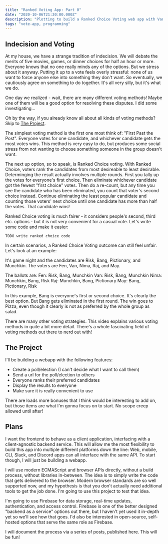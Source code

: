 ```yaml
---
title: "Ranked Voting App: Part 0"
date: "2020-10-06T21:30:00.000Z"
description: "Plotting to build a Ranked Choice Voting web app with VanillaJS and Firebase"
tags: "vote-app, programming"
---
```


## Indecision and Voting

At my house, we have a strange tradition of indecision.
We will debate the merits of five movies, games, or dinner choices for half an hour or more.
Everyone knows that no one really minds any of the options. But we stress about it anyway.
Putting it up to a vote feels overly stressful: none of us want to force anyone else into something they don't want.
So eventually, we cautiously agree on something to do together. 
It's all very silly, but it's what we do.

One day we realized - wait, there are many different voting methods!
Maybe one of them will be a good option for resolving these disputes. I did some investigating...

Oh by the way, if you already know all about all kinds of voting methods? Skip to [The Project](#the-project).

The simplest voting method is the first one most think of: "First Past the Post".
Everyone votes for one candidate, and whichever candidate gets the most votes wins.
This method is very easy to do, but produces some social stress from not wanting to choose something someone in the group doesn't want.

The next up option, so to speak, is Ranked Choice voting.
With Ranked Choice, voters rank the candidates from most desireable to least desirable.
Determinging the result actually involves multiple rounds.
First you tally up the votes for everyone's first choice. Then eliminate whichever candidate got the fewest "first choice" votes.
Then do a re-count, but any time you see the candidate who has been eliminated, you count that voter's second choice instead.
Continue eliminating the least popular candidate and counting those voters' next choice until one candidate has more than half the votes.
That candidate wins!

Ranked Choice voting is much fairer - it considers people's second, third etc. options -
but it is not very convenient for a casual vote. Let's write some code and make it easier:

```
TODO write ranked choice code
```

In certain scenarios, a Ranked Choice Voting outcome can still feel unfair. Let's look at an example:

It's game night and the candidates are Risk, Bang, Pictionary, and Munchkin.
The voters are Fen, Van, Nima, Raj, and May.

The ballots are:
Fen: Risk, Bang, Munchkin
Van: Risk, Bang, Munchkin
Nima: Munchkin, Bang, Risk
Raj: Munchkin, Bang, Pictionary
May: Bang, Pictionary, Risk

In this example, Bang is everyone's first or second choice. It's clearly the best option. But Bang gets eliminated in the first round.
The win goes to Pizza, even though it clearly is not as preferred by the whole group as salad.

There are many other voting strategies. This video explains various voting methods in quite a bit more detail.
There's a whole fascinating field of voting methods out there to nerd out with!

## The Project

I'll be building a webapp with the following features:

 - Create a poll/election (I can't decide what I want to call them)
 - Send a url for the poll/election to others
 - Everyone ranks their preferred candidates
 - Display the results to everyone
 - Make sure it is really convenient to use

There are loads more bonuses that I think would be interesting to add on, but those items are what I'm gonna focus on to start.
No scope creep allowed until after!

## Plans

I want the frontend to behave as a client application, interfacing with a client-agnostic backend service.
This will allow me the most flexibility to build this app into multiple different platforms down the line:
Web, mobile, CLI, Slack, and Discord apps can all interface with the same API.
To start though, I will just be building a webapp.

I will use modern ECMAScript and browser APIs directly, without a build process, without libraries in-between.
The idea is to simply write the code that gets delivered to the browser.
Modern browser standards are so well supported now, and my hypothesis is that you don't actually need additional tools to get the job done.
I'm going to use this project to test that idea.

I'm going to use Firebase for data storage, real-time updates, authentication, and access control.
Firebase is one of the better designed "backend as a service" options out there,
but I haven't yet used it in-depth yet so we'll see how that goes.
I'd also be interested in open-source, self-hosted options that serve the same role as Firebase.

I will document the process via a series of posts, published here. This will be fun!

